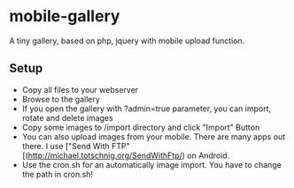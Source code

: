 # mobile-gallery
A tiny gallery, based on php, jquery with mobile upload function.

## Setup

* Copy all files to your webserver
* Browse to the gallery
* If you open the gallery with ?admin=true parameter, you can import, rotate and delete images
* Copy some images to /import directory and click "Import" Button
* You can also upload images from your mobile. There are many apps out there. I use ["Send With FTP"[(http://michael.totschnig.org/SendWithFtp/) on Android.
* Use the cron.sh for an automatically image import. You have to change the path in cron.sh!

